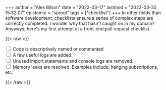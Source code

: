 +++
author = "Alex Bilson"
date = "2022-03-17"
lastmod = "2022-03-30 15:32:07"
epistemic = "sprout"
tags = ["checklist"]
+++
In other fields than software development, checklists ensure a series of complex steps are correctly completed. I wonder why that hasn't caught on in my domain? Anyways, here's my first attempt at a front-end pull request checklist.

{{< raw >}}
<form class=simple>
  <div>
    <input type=checkbox name=descriptive />
    <label for=descriptive>Code is descriptively named or commented</label>
  </div>
  <div>
    <input type=checkbox name=logs />
    <label for=logs>A few useful logs are added.</label>
  </div>
  <div>
    <input type=checkbox name=unused />
    <label for=unused>Unused import statements and console logs are removed.</label>
  </div>
  <div>
    <input type=checkbox name=memory />
    <label for=memory>Memory leaks are resolved. Examples include: hanging subscriptions, etc.</label>
  </div>
</form>
{{< /raw >}}
